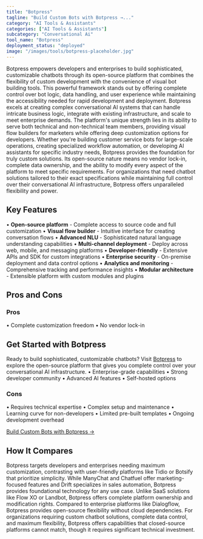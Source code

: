 ```yaml
---
title: "Botpress"
tagline: "Build Custom Bots with Botpress →..."
category: "AI Tools & Assistants"
categories: ["AI Tools & Assistants"]
subcategory: "Conversational Ai"
tool_name: "Botpress"
deployment_status: "deployed"
image: "/images/tools/botpress-placeholder.jpg"
---
```

Botpress empowers developers and enterprises to build sophisticated, customizable chatbots through its open-source platform that combines the flexibility of custom development with the convenience of visual bot building tools. This powerful framework stands out by offering complete control over bot logic, data handling, and user experience while maintaining the accessibility needed for rapid development and deployment. Botpress excels at creating complex conversational AI systems that can handle intricate business logic, integrate with existing infrastructure, and scale to meet enterprise demands. The platform's unique strength lies in its ability to serve both technical and non-technical team members, providing visual flow builders for marketers while offering deep customization options for developers. Whether you're building customer service bots for large-scale operations, creating specialized workflow automation, or developing AI assistants for specific industry needs, Botpress provides the foundation for truly custom solutions. Its open-source nature means no vendor lock-in, complete data ownership, and the ability to modify every aspect of the platform to meet specific requirements. For organizations that need chatbot solutions tailored to their exact specifications while maintaining full control over their conversational AI infrastructure, Botpress offers unparalleled flexibility and power.

## Key Features

• **Open-source platform** - Complete access to source code and full customization
• **Visual flow builder** - Intuitive interface for creating conversation flows
• **Advanced NLU** - Sophisticated natural language understanding capabilities
• **Multi-channel deployment** - Deploy across web, mobile, and messaging platforms
• **Developer-friendly** - Extensive APIs and SDK for custom integrations
• **Enterprise security** - On-premise deployment and data control options
• **Analytics and monitoring** - Comprehensive tracking and performance insights
• **Modular architecture** - Extensible platform with custom modules and plugins

## Pros and Cons

### Pros
• Complete customization freedom
• No vendor lock-in

## Get Started with Botpress

Ready to build sophisticated, customizable chatbots? Visit [Botpress](https://botpress.com) to explore the open-source platform that gives you complete control over your conversational AI infrastructure.
• Enterprise-grade capabilities
• Strong developer community
• Advanced AI features
• Self-hosted options

### Cons
• Requires technical expertise
• Complex setup and maintenance
• Learning curve for non-developers
• Limited pre-built templates
• Ongoing development overhead

[Build Custom Bots with Botpress →](https://botpress.com)

## How It Compares

Botpress targets developers and enterprises needing maximum customization, contrasting with user-friendly platforms like Tidio or Botsify that prioritize simplicity. While ManyChat and Chatfuel offer marketing-focused features and Drift specializes in sales automation, Botpress provides foundational technology for any use case. Unlike SaaS solutions like Flow XO or Landbot, Botpress offers complete platform ownership and modification rights. Compared to enterprise platforms like Dialogflow, Botpress provides open-source flexibility without cloud dependencies. For organizations requiring custom chatbot solutions, complete data control, and maximum flexibility, Botpress offers capabilities that closed-source platforms cannot match, though it requires significant technical investment.